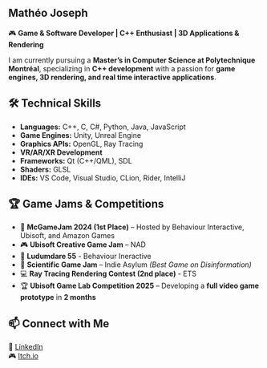 ## Mathéo Joseph

🎮 **Game & Software Developer | C++ Enthusiast | 3D Applications & Rendering**

I am currently pursuing a **Master’s in Computer Science at Polytechnique Montréal**, specializing in **C++ development** with a passion for **game engines, 3D rendering, and real time interactive applications**.
## 🛠️ Technical Skills

- **Languages:** C++, C, C#, Python, Java, JavaScript
- **Game Engines:** Unity, Unreal Engine
- **Graphics APIs:** OpenGL, Ray Tracing
- **VR/AR/XR Development**
- **Frameworks:** Qt (C++/QML), SDL
- **Shaders:** GLSL
- **IDEs:** VS Code, Visual Studio, CLion, Rider, IntelliJ

## 🏆 Game Jams & Competitions

- 🏅 **McGameJam 2024 (1st Place)** – Hosted by Behaviour Interactive, Ubisoft, and Amazon Games
- 🎮 **Ubisoft Creative Game Jam** – NAD
- 🚀 **Ludumdare 55** - Behaviour Ineractive
- 🎲 **Scientific Game Jam** – Indie Asylum *(Best Game on Disinformation)*
- 💻 **Ray Tracing Rendering Contest (2nd place)** - ETS
- 🏆 **Ubisoft Game Lab Competition 2025** – Developing a **full video game prototype** in **2 months**

## 📫 Connect with Me

🔗 [LinkedIn](https://www.linkedin.com/in/mathéo-joseph)  
🎮 [Itch.io](https://matheo-j.itch.io)
